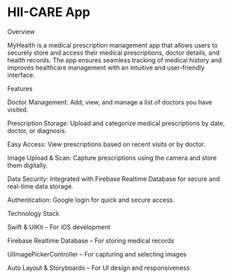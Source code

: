 # HII-CARE App

Overview

MyHealth is a medical prescription management app that allows users to securely store and access their medical prescriptions, doctor details, and health records. The app ensures seamless tracking of medical history and improves healthcare management with an intuitive and user-friendly interface.

Features

Doctor Management: Add, view, and manage a list of doctors you have visited.

Prescription Storage: Upload and categorize medical prescriptions by date, doctor, or diagnosis.

Easy Access: View prescriptions based on recent visits or by doctor.

Image Upload & Scan: Capture prescriptions using the camera and store them digitally.

Data Security: Integrated with Firebase Realtime Database for secure and real-time data storage.

Authentication: Google login for quick and secure access.

Technology Stack

Swift & UIKit – For iOS development

Firebase Realtime Database – For storing medical records

UIImagePickerController – For capturing and selecting images

Auto Layout & Storyboards – For UI design and responsiveness
